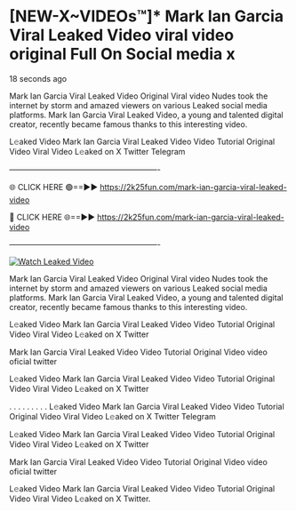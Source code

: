 # [NEW-X~VIDEOs™]* Mark Ian Garcia Viral Leaked Video viral video original Full On Social media x

18 seconds ago

Mark Ian Garcia Viral Leaked Video Original Viral video Nudes took the internet by storm and amazed viewers on various Leaked social media platforms. Mark Ian Garcia Viral Leaked Video, a young and talented digital creator, recently became famous thanks to this interesting video.

L𝚎aked Video Mark Ian Garcia Viral Leaked Video Video Tutorial Original Video Viral Video L𝚎aked on X Twitter Telegram

———————————————————-

🌐 CLICK HERE 🟢==►► https://2k25fun.com/mark-ian-garcia-viral-leaked-video

🔴 CLICK HERE 🌐==►► https://2k25fun.com/mark-ian-garcia-viral-leaked-video

———————————————————-

[![Watch Leaked Video](https://miro.medium.com/v2/resize:fit:828/format:webp/1*cilzJN44JGOrTw9NJCrNHA.gif "Watch Leaked Video")](https://2k25fun.com/mark-ian-garcia-viral-leaked-video)

Mark Ian Garcia Viral Leaked Video Original Viral video Nudes took the internet by storm and amazed viewers on various Leaked social media platforms. Mark Ian Garcia Viral Leaked Video, a young and talented digital creator, recently became famous thanks to this interesting video.

L𝚎aked Video Mark Ian Garcia Viral Leaked Video Video Tutorial Original Video Viral Video L𝚎aked on X Twitter

Mark Ian Garcia Viral Leaked Video Video Tutorial Original Video video oficial twitter

L𝚎aked Video Mark Ian Garcia Viral Leaked Video Video Tutorial Original Video Viral Video L𝚎aked on X Twitter

. . . . . . . . . L𝚎aked Video Mark Ian Garcia Viral Leaked Video Video Tutorial Original Video Viral Video L𝚎aked on X Twitter Telegram

L𝚎aked Video Mark Ian Garcia Viral Leaked Video Video Tutorial Original Video Viral Video L𝚎aked on X Twitter

Mark Ian Garcia Viral Leaked Video Video Tutorial Original Video video oficial twitter

L𝚎aked Video Mark Ian Garcia Viral Leaked Video Video Tutorial Original Video Viral Video L𝚎aked on X Twitter.